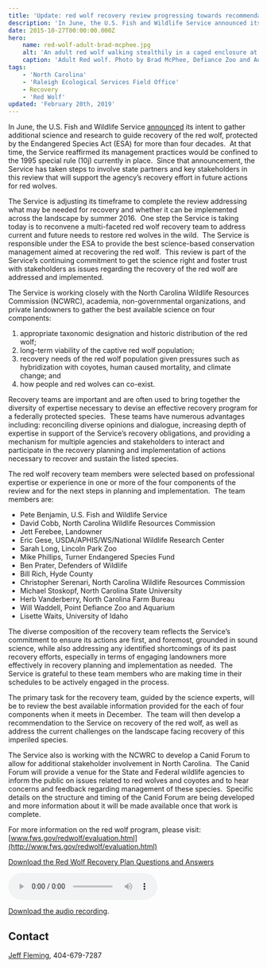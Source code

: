 ```yaml
---
title: 'Update: red wolf recovery review progressing towards recommendations'
description: 'In June, the U.S. Fish and Wildlife Service announced its intent to gather additional science and research to guide recovery of the red wolf, protected by the Endangered Species Act (ESA) for more than four decades.'
date: 2015-10-27T00:00:00.000Z
hero:
    name: red-wolf-adult-brad-mcphee.jpg
    alt: 'An adult red wolf walking stealthily in a caged enclosure at the zoo.'
    caption: 'Adult Red wolf. Photo by Brad McPhee, Defiance Zoo and Aquarium.'
tags:
    - 'North Carolina'
    - 'Raleigh Ecological Services Field Office'
    - Recovery
    - 'Red Wolf'
updated: 'February 20th, 2019'
---
```


In June, the U.S. Fish and Wildlife Service [announced](/news/2015/06/service-halts-red-wolf-reintroductions-pending-examination-of-recovery-program) its intent to gather additional science and research to guide recovery of the red wolf, protected by the Endangered Species Act (ESA) for more than four decades.  At that time, the Service reaffirmed its management practices would be confined to the 1995 special rule (10j) currently in place.  Since that announcement, the Service has taken steps to involve state partners and key stakeholders in this review that will support the agency’s recovery effort in future actions for red wolves.

The Service is adjusting its timeframe to complete the review addressing what may be needed for recovery and whether it can be implemented across the landscape by summer 2016.  One step the Service is taking today is to reconvene a multi-faceted red wolf recovery team to address current and future needs to restore red wolves in the wild.  The Service is responsible under the ESA to provide the best science-based conservation management aimed at recovering the red wolf.  This review is part of the Service’s continuing commitment to get the science right and foster trust with stakeholders as issues regarding the recovery of the red wolf are addressed and implemented.

The Service is working closely with the North Carolina Wildlife Resources Commission (NCWRC), academia, non-governmental organizations, and private landowners to gather the best available science on four components:

1. appropriate taxonomic designation and historic distribution of the red wolf;
2. long-term viability of the captive red wolf population;
3. recovery needs of the red wolf population given pressures such as hybridization with coyotes, human caused mortality, and climate change; and
4. how people and red wolves can co-exist.

Recovery teams are important and are often used to bring together the diversity of expertise necessary to devise an effective recovery program for a federally protected species.  These teams have numerous advantages including: reconciling diverse opinions and dialogue, increasing depth of expertise in support of the Service’s recovery obligations, and providing a mechanism for multiple agencies and stakeholders to interact and participate in the recovery planning and implementation of actions necessary to recover and sustain the listed species.

The red wolf recovery team members were selected based on professional expertise or experience in one or more of the four components of the review and for the next steps in planning and implementation.  The team members are:

- Pete Benjamin, U.S. Fish and Wildlife Service
- David Cobb, North Carolina Wildlife Resources Commission
- Jett Ferebee, Landowner
- Eric Gese, USDA/APHIS/WS/National Wildlife Research Center
- Sarah Long, Lincoln Park Zoo
- Mike Phillips, Turner Endangered Species Fund
- Ben Prater, Defenders of Wildlife
- Bill Rich, Hyde County
- Christopher Serenari, North Carolina Wildlife Resources Commission
- Michael Stoskopf, North Carolina State University
- Herb Vanderberry, North Carolina Farm Bureau
- Will Waddell, Point Defiance Zoo and Aquarium
- Lisette Waits, University of Idaho

The diverse composition of the recovery team reflects the Service’s commitment to ensure its actions are first, and foremost, grounded in sound science, while also addressing any identified shortcomings of its past recovery efforts, especially in terms of engaging landowners more effectively in recovery planning and implementation as needed.  The Service is grateful to these team members who are making time in their schedules to be actively engaged in the process.

The primary task for the recovery team, guided by the science experts, will be to review the best available information provided for the each of four components when it meets in December.  The team will then develop a recommendation to the Service on recovery of the red wolf, as well as address the current challenges on the landscape facing recovery of this imperiled species.

The Service also is working with the NCWRC to develop a Canid Forum to allow for additional stakeholder involvement in North Carolina.  The Canid Forum will provide a venue for the State and Federal wildlife agencies to inform the public on issues related to red wolves and coyotes and to hear concerns and feedback regarding management of these species.  Specific details on the structure and timing of the Canid Forum are being developed and more information about it will be made available once that work is complete.

For more information on the red wolf program, please visit: [www.fws.gov/redwolf/evaluation.html](http://www.fws.gov/redwolf/evaluation.html)

[Download the Red Wolf Recovery Plan Questions and Answers](/pdf/frequently-asked-questions/red-wolf-recovery-program-review.pdf)

<audio controls="">
  <source src="/audio/red-wolf-recovery-program-review-update-10272015.mp3" type="audio/mpeg">
  <p>Your browser does not support the audio element.</p>
</audio>

[Download the audio recording](/audio/red-wolf-recovery-program-review-update-10272015.mp3).

## Contact

[Jeff Fleming](mailto:jeffrey_m_fleming@fws.gov), 404-679-7287  
